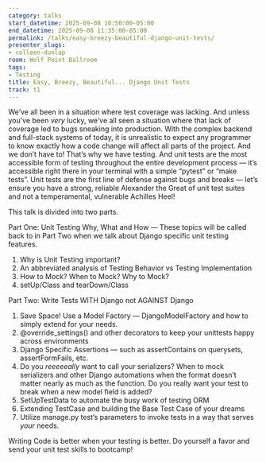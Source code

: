 ```yaml
---
category: talks
start_datetime: 2025-09-08 10:50:00-05:00
end_datetime: 2025-09-08 11:35:00-05:00
permalink: /talks/easy-breezy-beautiful-django-unit-tests/
presenter_slugs:
- colleen-dunlap
room: Wolf Point Ballroom
tags:
- Testing
title: Easy, Breezy, Beautiful... Django Unit Tests
track: t1
---
```


We’ve all been in a situation where test coverage was lacking. And unless you’ve been *very* lucky, we’ve all seen a situation where that lack of coverage led to bugs sneaking into production. With the complex backend and full-stack systems of today, it is unrealistic to expect any programmer to know exactly how a code change will affect all parts of the project. And we don’t have to! That’s why we have testing. And unit tests are the most accessible form of testing throughout the entire development process — it’s accessible right there in your terminal with a simple “pytest” or “make tests”. Unit tests are the first line of defense against bugs and breaks — let’s ensure you have a strong, reliable Alexander the Great of unit test suites and not a temperamental, vulnerable Achilles Heel!

This talk is divided into two parts.

Part One: Unit Testing Why, What and How — These topics will be called back to in Part Two when we talk about Django specific unit testing features.

1. Why is Unit Testing important?
2. An abbreviated analysis of Testing Behavior vs Testing Implementation
3. How to Mock? When to Mock? Why to Mock?
4. setUp/Class and tearDown/Class

Part Two: Write Tests WITH Django not AGAINST Django

1. Save Space! Use a Model Factory — DjangoModelFactory and how to simply extend for your needs.
2. @override_settings() and other decorators to keep your unittests happy across environments
3. Django Specific Assertions — such as assertContains on querysets, assertFormFails, etc.
4. Do you *reeeeeally* want to call your serializers? When to mock serializers and other Django automations when the format doesn’t matter nearly as much as the function. Do you really want your test to break when a new model field is added?
5. SetUpTestData to automate the busy work of testing ORM
6. Extending TestCase and building the Base Test Case of your dreams
7. Utilize manage.py test’s parameters to invoke tests in a way that serves *your* needs.

Writing Code is better when your testing is better. Do yourself a favor and send your unit test skills to bootcamp!